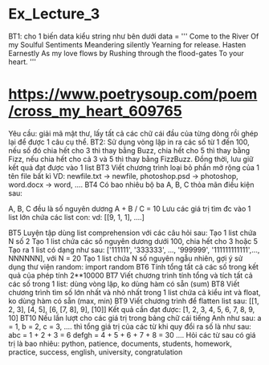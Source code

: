 # Ex_Lecture_3
BT1: cho 1 biến data kiểu string như bên dưới
data = '''
Come to the
River
Of my
Soulful
Sentiments
Meandering silently
Yearning for release.
Hasten
Earnestly
As my love flows by
Rushing through the flood-gates
To your heart.
'''
# https://www.poetrysoup.com/poem/cross_my_heart_609765
Yêu cầu: giải mã mật thư, lấy tất cả các chữ cái đầu của từng dòng rồi ghép lại để được 1 câu cụ thể.
BT2:
Sử dụng vòng lặp in ra các số từ 1 đến 100, nếu số đó chia hết cho 3 thì thay bằng Buzz, chia hết cho 5 thì thay bằng Fizz, nếu chia hết cho cả 3 và 5 thì thay bằng FizzBuzz. Đồng thời, lưu giữ kết quả đạt được vào 1 list
BT3
Viết chương trình loại bỏ phần mở rộng của 1 tên file bất kì VD: newfile.txt -> newfile, photoshop.psd -> photoshop, word.docx -> word, ....
BT4
Có bao nhiêu bộ ba A, B, C thỏa mãn điều kiện sau:

A, B, C đều là số nguyên dương
A + B / C = 10
Lưu các giá trị tìm đc vào 1 list lớn chứa các list con: vd: [[9, 1, 1], ....]

BT5
Luyện tập dùng list comprehension với các câu hỏi sau:
Tạo 1 list chứa N số 2
Tạo 1 list chứa các số nguyên dương dưới 100, chia hết cho 3 hoặc 5
Tạo ra 1 list có dạng như sau: ['111111', '333333', ..., '999999', '111111111111',..., NNNNNN], với N = 20
Tạo 1 list chứa N số nguyên ngẫu nhiên, gợi ý sử dụng thư viện random: import random
BT6
Tính tổng tất cả các số trong kết quả của phép tính 2**10000
BT7
Viết chương trình tính tổng và tích tất cả các số trong 1 list: dùng vòng lặp, ko dùng hàm có sẵn (sum)
BT8
Viết chương trình tìm số lớn nhất và nhỏ nhất trong 1 list chứa cả kiểu int và float, ko dùng hàm có sẵn (max, min)
BT9
Viết chương trình để flatten list sau: [[1, 2, 3], [4, 5], [6, [7, 8], 9], [10]]
Kết quả cần đạt được: [1, 2, 3, 4, 5, 6, 7, 8, 9, 10]
BT10
Nếu lần lượt cho các giá trị trong bảng chữ cái tiếng Anh như sau: a = 1, b = 2, c = 3, .... thì tổng giá trị của các từ khi quy đổi ra số là như sau:
abc = 1 + 2 + 3 = 6
defgh = 4 + 5 + 6 + 7 + 8 = 30 
....
Hỏi các từ sau có giá trị là bao nhiêu: python, patience, documents, students, homework, practice, success, english, university, congratulation

